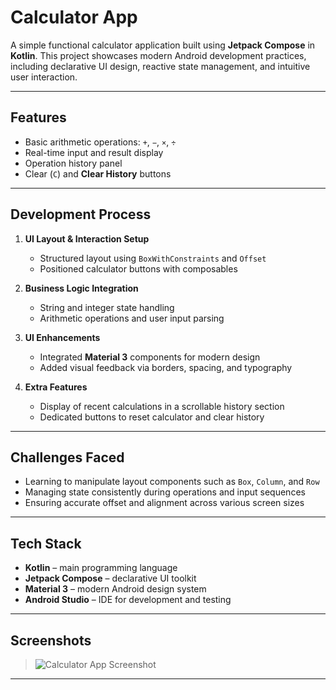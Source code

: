 # Calculator App

A simple functional calculator application built using **Jetpack Compose** in **Kotlin**. This project showcases modern Android development practices, including declarative UI design, reactive state management, and intuitive user interaction.

---

## Features

-  Basic arithmetic operations: `+`, `−`, `×`, `÷`
-  Real-time input and result display
-  Operation history panel
-  Clear (`C`) and **Clear History** buttons

---

## Development Process

1. **UI Layout & Interaction Setup**
   - Structured layout using `BoxWithConstraints` and `Offset`
   - Positioned calculator buttons with composables

2. **Business Logic Integration**
   - String and integer state handling
   - Arithmetic operations and user input parsing

3. **UI Enhancements**
   - Integrated **Material 3** components for modern design
   - Added visual feedback via borders, spacing, and typography

4. **Extra Features**
   - Display of recent calculations in a scrollable history section
   - Dedicated buttons to reset calculator and clear history

---

## Challenges Faced

- Learning to manipulate layout components such as `Box`, `Column`, and `Row`
- Managing state consistently during operations and input sequences
- Ensuring accurate offset and alignment across various screen sizes

---

## Tech Stack

- **Kotlin** – main programming language
- **Jetpack Compose** – declarative UI toolkit
- **Material 3** – modern Android design system
- **Android Studio** – IDE for development and testing

---

## Screenshots

> ![Calculator App Screenshot](https://github.com/user-attachments/assets/02ffe535-2570-4328-a26c-ee6ebec3f98c)

---
